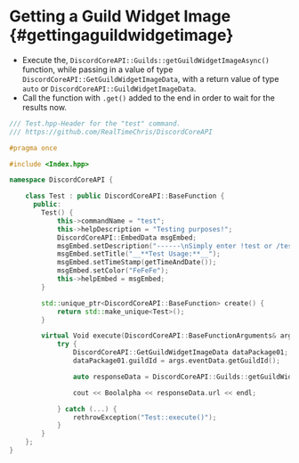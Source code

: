 Getting a Guild Widget Image {#gettingaguildwidgetimage}
============
- Execute the, `DiscordCoreAPI::Guilds::getGuildWidgetImageAsync()` function, while passing in a value of type `DiscordCoreAPI::GetGuildWidgetImageData`, with a return value of type `auto` or `DiscordCoreAPI::GuildWidgetImageData`.
- Call the function with `.get()` added to the end in order to wait for the results now.

```cpp
/// Test.hpp-Header for the "test" command.
/// https://github.com/RealTimeChris/DiscordCoreAPI

#pragma once

#include <Index.hpp>

namespace DiscordCoreAPI {

	class Test : public DiscordCoreAPI::BaseFunction {
	  public:
		Test() {
			this->commandName = "test";
			this->helpDescription = "Testing purposes!";
			DiscordCoreAPI::EmbedData msgEmbed;
			msgEmbed.setDescription("------\nSimply enter !test or /test!\n------");
			msgEmbed.setTitle("__**Test Usage:**__");
			msgEmbed.setTimeStamp(getTimeAndDate());
			msgEmbed.setColor("FeFeFe");
			this->helpEmbed = msgEmbed;
		}

		std::unique_ptr<DiscordCoreAPI::BaseFunction> create() {
			return std::make_unique<Test>();
		}

		virtual Void execute(DiscordCoreAPI::BaseFunctionArguments& args) {
			try {
				DiscordCoreAPI::GetGuildWidgetImageData dataPackage01;
				dataPackage01.guildId = args.eventData.getGuildId();

				auto responseData = DiscordCoreAPI::Guilds::getGuildWidgetImageAsync(dataPackage01).get();

				cout << Boolalpha << responseData.url << endl;

			} catch (...) {
				rethrowException("Test::execute()");
			}
		}
	};
}
```

